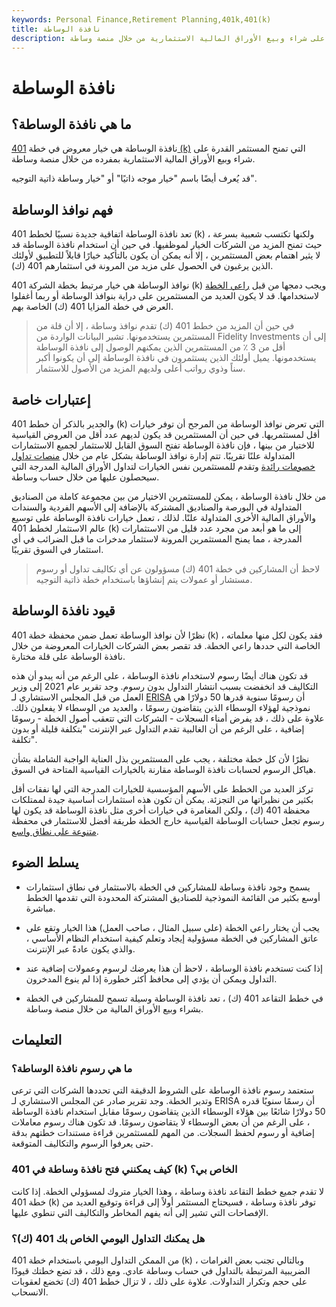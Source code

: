 ```yaml
---
keywords: Personal Finance,Retirement Planning,401k,401(k)
title: نافذة الوساطة
description: نافذة الوساطة هي خيار خطة 401 (ك) يمنح المستثمر القدرة على شراء وبيع الأوراق المالية الاستثمارية من خلال منصة وساطة.
---
```


# نافذة الوساطة
## ما هي نافذة الوساطة؟

نافذة الوساطة هي خيار معروض في خطة [401 (k)](/401kplan) التي تمنح المستثمر القدرة على شراء وبيع الأوراق المالية الاستثمارية بمفرده من خلال منصة وساطة.

قد يُعرف أيضًا باسم "خيار موجه ذاتيًا" أو "خيار وساطة ذاتية التوجيه".

## فهم نوافذ الوساطة

تعد نافذة الوساطة اتفاقية جديدة نسبيًا لخطط 401 (k) ، ولكنها تكتسب شعبية بسرعة حيث تمنح المزيد من الشركات الخيار لموظفيها. في حين أن استخدام نافذة الوساطة قد لا يثير اهتمام بعض المستثمرين ، إلا أنه يمكن أن يكون بالتأكيد خيارًا قابلاً للتطبيق لأولئك الذين يرغبون في الحصول على مزيد من المرونة في استثمارهم 401 (ك).

نوافذ الوساطة هي خيار مرتبط بخطة الشركة 401 (k) ويجب دمجها من قبل [راعي الخطة](/plansponsor) لاستخدامها. قد لا يكون العديد من المستثمرين على دراية بنوافذ الوساطة أو ربما أغفلوا العرض في خطة المزايا 401 (ك) الخاصة بهم.

> في حين أن المزيد من خطط 401 (ك) تقدم نوافذ وساطة ، إلا أن قلة من المستثمرين يستخدمونها. تشير البيانات الواردة من Fidelity Investments إلى أن أقل من 3 ٪ من المستثمرين الذين يمكنهم الوصول إلى نافذة الوساطة يستخدمونها. يميل أولئك الذين يستثمرون في نافذة الوساطة إلى أن يكونوا أكبر سناً وذوي رواتب أعلى ولديهم المزيد من الأصول للاستثمار.

>

## إعتبارات خاصة

والجدير بالذكر أن خطط 401 (k) التي تعرض نوافذ الوساطة من المرجح أن توفر خيارات أقل لمستثمريها. في حين أن المستثمرين قد يكون لديهم عدد أقل من العروض القياسية للاختيار من بينها ، فإن نافذة الوساطة تفتح السوق القابل للاستثمار لجميع الاستثمارات المتداولة علنًا تقريبًا. تتم إدارة نوافذ الوساطة بشكل عام من خلال [منصات تداول خصومات رائدة](/trading-platform) وتقدم للمستثمرين نفس الخيارات لتداول الأوراق المالية المدرجة التي سيحصلون عليها من خلال حساب وساطة.

من خلال نافذة الوساطة ، يمكن للمستثمرين الاختيار من بين مجموعة كاملة من الصناديق المتداولة في البورصة والصناديق المشتركة بالإضافة إلى الأسهم الفردية والسندات والأوراق المالية الأخرى المتداولة علنًا. لذلك ، تعمل خيارات نافذة الوساطة على توسيع عالم الاستثمار لخطط 401 (k) إلى ما هو أبعد من مجرد عدد قليل من الاستثمارات المدرجة ، مما يمنح المستثمرين المرونة لاستثمار مدخرات ما قبل الضرائب في أي استثمار في السوق تقريبًا.

> لاحظ أن المشاركين في خطة 401 (ك) مسؤولون عن أي تكاليف تداول أو رسوم مستشار أو عمولات يتم إنشاؤها باستخدام خطة ذاتية التوجيه.

>

## قيود نافذة الوساطة

نظرًا لأن نوافذ الوساطة تعمل ضمن محفظة خطة 401 (k) ، فقد يكون لكل منها معلماته الخاصة التي حددها راعي الخطة. قد تقصر بعض الشركات الخيارات المعروضة من خلال نافذة الوساطة على قلة مختارة.

قد تكون هناك أيضًا رسوم لاستخدام نافذة الوساطة ، على الرغم من أنه يبدو أن هذه التكاليف قد انخفضت بسبب انتشار التداول بدون رسوم. وجد تقرير عام 2021 إلى وزير العمل من قبل المجلس الاستشاري لـ [ERISA](/erisa) أن رسومًا سنوية قدرها 50 دولارًا هي نموذجية لهؤلاء الوسطاء الذين يتقاضون رسومًا ، والعديد من الوسطاء لا يفعلون ذلك. علاوة على ذلك ، قد يفرض أمناء السجلات - الشركات التي تتعقب أصول الخطة - رسومًا إضافية ، على الرغم من أن الغالبية تقدم التداول عبر الإنترنت "بتكلفة قليلة أو بدون تكلفة".

نظرًا لأن كل خطة مختلفة ، يجب على المستثمرين بذل العناية الواجبة الشاملة بشأن هياكل الرسوم لحسابات نافذة الوساطة مقارنة بالخيارات القياسية المتاحة في السوق.

تركز العديد من الخطط على الأسهم المؤسسية للخيارات المدرجة التي لها نفقات أقل بكثير من نظيراتها من التجزئة. يمكن أن تكون هذه استثمارات أساسية جيدة لممتلكات محفظة 401 (ك) ، ولكن المغامرة في خيارات أخرى مثل نافذة الوساطة قد يكون لها رسوم تجعل حسابات الوساطة القياسية خارج الخطة طريقة أفضل للاستثمار في محفظة [متنوعة على نطاق واسع](/diversification).

## يسلط الضوء

- يسمح وجود نافذة وساطة للمشاركين في الخطة بالاستثمار في نطاق استثمارات أوسع بكثير من القائمة النموذجية للصناديق المشتركة المحدودة التي تقدمها الخطط مباشرة.

- يجب أن يختار راعي الخطة (على سبيل المثال ، صاحب العمل) هذا الخيار وتقع على عاتق المشاركين في الخطة مسؤولية إيجاد وتعلم كيفية استخدام النظام الأساسي ، والذي يكون عادةً عبر الإنترنت.

- إذا كنت تستخدم نافذة الوساطة ، لاحظ أن هذا يعرضك لرسوم وعمولات إضافية عند التداول ويمكن أن يؤدي إلى محافظ أكثر خطورة إذا لم ينوع المدخرون.

- في خطط التقاعد 401 (ك) ، تعد نافذة الوساطة وسيلة تسمح للمشاركين في الخطة بشراء وبيع الأوراق المالية من خلال منصة وساطة.

## التعليمات

### ما هي رسوم نافذة الوساطة؟

ستعتمد رسوم نافذة الوساطة على الشروط الدقيقة التي تحددها الشركات التي ترعى وتدير الخطة. وجد تقرير صادر عن المجلس الاستشاري لـ ERISA أن رسمًا سنويًا قدره 50 دولارًا شائعًا بين هؤلاء الوسطاء الذين يتقاضون رسومًا مقابل استخدام نافذة الوساطة ، على الرغم من أن بعض الوسطاء لا يتقاضون رسومًا. قد تكون هناك رسوم معاملات إضافية أو رسوم لحفظ السجلات. من المهم للمستثمرين قراءة مستندات خطتهم بدقة حتى يعرفوا الرسوم والتكاليف المتوقعة.

### كيف يمكنني فتح نافذة وساطة في 401 (k) الخاص بي؟

لا تقدم جميع خطط التقاعد نافذة وساطة ، وهذا الخيار متروك لمسؤولي الخطة. إذا كانت خطة 401 (k) توفر نافذة وساطة ، فسيحتاج المستثمر أولاً إلى قراءة وتوقيع العديد من الإفصاحات التي تشير إلى أنه يفهم المخاطر والتكاليف التي تنطوي عليها.

### هل يمكنك التداول اليومي الخاص بك 401 (ك)؟

من الممكن التداول اليومي باستخدام خطة 401 (k) ، وبالتالي تجنب بعض الغرامات الضريبية المرتبطة بالتداول في حساب وساطة عادي. ومع ذلك ، قد تضع خطتك قيودًا على حجم وتكرار التداولات. علاوة على ذلك ، لا تزال خطط 401 (ك) تخضع لعقوبات الانسحاب.

